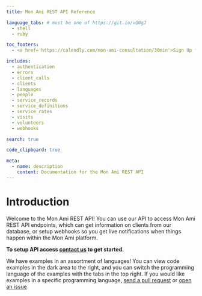 ```yaml
---
title: Mon Ami REST API Reference

language_tabs: # must be one of https://git.io/vQNgJ
  - shell
  - ruby

toc_footers:
  - <a href='https://calendly.com/mon-ami-consultation/30min'>Sign Up for a Developer Key</a>

includes:
  - authentication
  - errors
  - client_calls
  - clients
  - languages
  - people
  - service_records
  - service_definitions
  - service_rates
  - visits
  - volunteers
  - webhooks

search: true

code_clipboard: true

meta:
  - name: description
    content: Documentation for the Mon Ami REST API
---
```


# Introduction

Welcome to the Mon Ami REST API! You can use our API to access Mon Ami REST API endpoints, which can get information on clients from our database, or setup webhooks so you get live notifications when things happen within the Mon Ami platform.

**To setup API access [contact us](https://calendly.com/mon-ami-consultation/30min) to get started.**

We have examples in an assortment of languages! You can view code examples in the dark area to the right, and you can switch the programming language of the examples with the tabs in the top right. If you would like examples in a specific programming language, [send a pull request](https://github.com/mes-amis/docs.monami.io/pulls) or [open an issue](https://github.com/mes-amis/docs.monami.io/issues)
